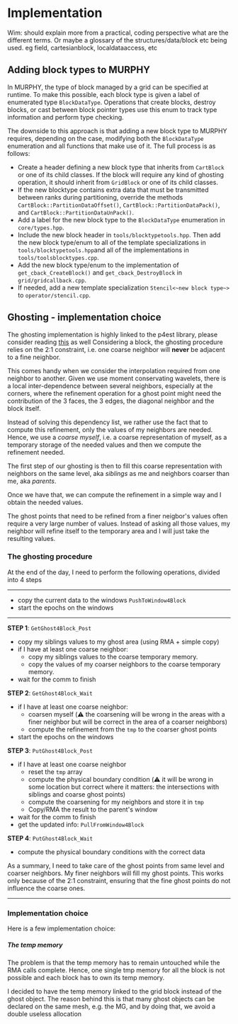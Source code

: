 # Implementation

Wim: should explain more from a practical, coding perspective what are the different terms. Or maybe a glossary of the structures/data/block etc being used. eg field, cartesianblock, localdataaccess, etc

## Adding block types to MURPHY
In MURPHY, the type of block managed by a grid can be specified at runtime. To make this possible, 
each block type is given a label of enumerated type `BlockDataType`. Operations that create blocks, destroy blocks, or cast between block pointer types use this enum to track type information and perform type checking.

The downside to this approach is that adding a new block type to MURPHY requires, depending on the case, modifying both the `BlockDataType` enumeration and all functions that make use of it. The full process is as follows:

 - Create a header defining a new block type that inherits from `CartBlock` or one of its child classes. If the block will require any kind of ghosting operation, it should inherit from `GridBlock` or one of its child classes.
 - If the new blocktype contains extra data that must be transmitted between ranks during partitioning, override the methods `CartBlock::PartitionDataOffset()`, `CartBlock::PartitionDataPack()`, and `CartBlock::PartitionDataUnPack()`. 
 - Add a label for the new block type to the `BlockDataType` enumeration in `core/types.hpp`.
 - Include the new block header in `tools/blocktypetools.hpp`. Then add the new block type/enum to all of the template specializations in `tools/blocktypetools.hpp`and all of the implementations in `tools/toolsblocktypes.cpp`.
 - Add the new block type/enum to the implementation of `get_cback_CreateBlock()` and `get_cback_DestroyBlock` in `grid/gridcallback.cpp`.
 - If needed, add a new template specialization `Stencil<~new block type~>` to `operator/stencil.cpp`.

## Ghosting - implementation choice
The ghosting implementation is highly linked to the p4est library, please consider reading [this](doc/p4est.md) as well Considering a block, the ghosting procedure relies on the 2:1 constraint, i.e. one coarse neighbor will **never** be adjacent to a fine neighbor.

This comes handy when we consider the interpolation required from one neighbor to another. Given we use moment conservating wavelets, there is a local inter-dependence between several neighbors, especially at the corners, where the refinement operation for a ghost point might need the contribution of the 3 faces, the 3 edges, the diagonal neighbor and the block itself.

Instead of solving this dependency list, we rather use the fact that to compute this refinement, only the values of my neighbors are needed.
Hence, we use a _coarse myself_, i.e. a coarse representation of myself, as a temporary storage of the needed values and then we compute the refinement needed.

The first step of our ghosting is then to fill this coarse representation with neighbors on the same level, aka _siblings_ as me and neighbors coarser than me, aka _parents_.

Once we have that, we can compute the refinement in a simple way and I obtain the needed values.

The ghost points that need to be refined from a finer neigbor's values often require a very large number of values. Instead of asking all those values, my neighbor will refine itself to the temporary area and I will just take the resulting values.

### The ghosting procedure
At the end of the day, I need to perform the following operations, divided into 4 steps

------------------------
- copy the current data to the windows `PushToWindow4Block`
- start the epochs on the windows
------------------------
**STEP 1**: `GetGhost4Block_Post`

- copy my siblings values to my ghost area (using RMA + simple copy)
- if I have at least one coarse neighbor:
    - copy my siblings values to the coarse temporary memory.
    - copy the values of my coarser neighbors to the coarse temporary memory.
- wait for the comm to finish


**STEP 2**: `GetGhost4Block_Wait`

- if I have at least one coarse neighbor:
    - coarsen myself (:warning: the coarsening will be wrong in the areas with a finer neighbor but will be correct in the area of a coarser neighbors)
    - compute the refinement from the `tmp` to the coarser ghost points
-  start the epochs on the windows


**STEP 3**: `PutGhost4Block_Post`
- if I have at least one coarse neighbor
    - reset the `tmp` array
    - compute the physical boundary condition (:warning: it will be wrong in some location but correct where it matters: the intersections with siblings and coarse ghost points)
    - compute the coarsening for my neighbors and store it in `tmp`
    - Copy/RMA the result to the parent's window
- wait for the comm to finish
- get the updated info: `PullFromWindow4Block`

**STEP 4**: `PutGhost4Block_Wait`
- compute the physical boundary conditions with the correct data


As a summary, I need to take care of the ghost points from same level and coarser neighbors. My finer neighbors will fill my ghost points. This works only because of the 2:1 constraint, ensuring that the fine ghost points do not influence the coarse ones. 

------------------------------------------------------------------
### Implementation choice
Here is a few implementation choice:

##### The temp memory
The problem is that the temp memory has to remain untouched while the RMA calls complete. Hence, one single tmp memory for all the block is not possible and each block has to own its temp memory.

I decided to have the temp memory linked to the grid block instead of the ghost object.
The reason behind this is that many ghost objects can be declared on the same mesh, e.g. the MG, and by doing that, we avoid a double useless allocation

